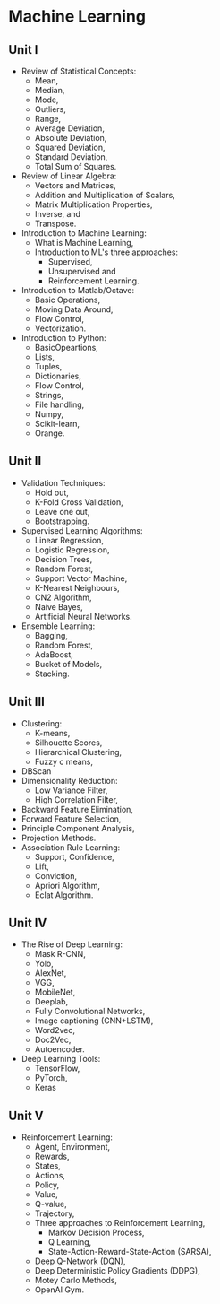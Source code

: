 # Machine Learning

## Unit I

- Review of Statistical Concepts: 
  - Mean, 
  - Median, 
  - Mode, 
  - Outliers, 
  - Range, 
  - Average Deviation, 
  - Absolute Deviation, 
  - Squared Deviation, 
  - Standard Deviation, 
  - Total Sum of Squares.
- Review of Linear Algebra: 
  - Vectors and Matrices, 
  - Addition and Multiplication of Scalars, 
  - Matrix Multiplication Properties, 
  - Inverse, and 
  - Transpose.
- Introduction to Machine Learning: 
  - What is Machine Learning, 
  - Introduction to ML's three approaches: 
    - Supervised, 
    - Unsupervised and 
    - Reinforcement Learning.
- Introduction to Matlab/Octave: 
    - Basic Operations, 
    - Moving Data Around, 
    - Flow Control, 
    - Vectorization.
- Introduction to Python: 
  - BasicOpeartions, 
  - Lists, 
  - Tuples, 
  - Dictionaries, 
  - Flow Control, 
  - Strings, 
  - File handling, 
  - Numpy, 
  - Scikit-learn, 
  - Orange.

## Unit II

- Validation Techniques: 
  - Hold out, 
  - K-Fold Cross Validation, 
  - Leave one out, 
  - Bootstrapping.
- Supervised Learning Algorithms: 
  - Linear Regression, 
  - Logistic Regression, 
  - Decision Trees, 
  - Random Forest, 
  - Support Vector Machine, 
  - K-Nearest Neighbours, 
  - CN2 Algorithm, 
  - Naive Bayes, 
  - Artificial Neural Networks.
- Ensemble Learning: 
  - Bagging, 
  - Random Forest, 
  - AdaBoost, 
  - Bucket of Models, 
  - Stacking.

## Unit III

- Clustering: 
  - K-means, 
  - Silhouette Scores, 
  - Hierarchical Clustering, 
  - Fuzzy c means,
- DBScan 
- Dimensionality Reduction:
  - Low Variance Filter, 
  - High Correlation Filter,
- Backward Feature Elimination, 
- Forward Feature Selection,
- Principle Component Analysis, 
- Projection Methods.
- Association Rule Learning: 
  - Support, Confidence, 
  - Lift, 
  - Conviction, 
  - Apriori Algorithm, 
  - Eclat Algorithm.

## Unit IV

- The Rise of Deep Learning: 
  - Mask R-CNN, 
  - Yolo, 
  - AlexNet, 
  - VGG, 
  - MobileNet, 
  - Deeplab, 
  - Fully Convolutional Networks, 
  - Image captioning (CNN+LSTM), 
  - Word2vec, 
  - Doc2Vec, 
  - Autoencoder.
- Deep Learning Tools: 
  - TensorFlow,
  - PyTorch, 
  - Keras

## Unit V

- Reinforcement Learning: 
  - Agent, Environment, 
  - Rewards,
  - States,
  - Actions,
  - Policy,
  - Value,
  - Q-value,
  - Trajectory,
  - Three approaches to Reinforcement Learning,
    - Markov Decision Process, 
    - Q Learning, 
    - State-Action-Reward-State-Action (SARSA), 
  - Deep Q-Network (DQN), 
  - Deep Deterministic Policy Gradients (DDPG), 
  - Motey Carlo Methods, 
  - OpenAI Gym.


